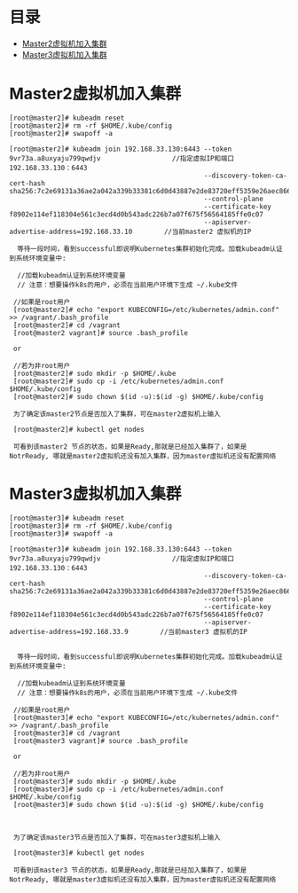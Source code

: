 
# 目录

* [Master2虚拟机加入集群](#Master2虚拟机加入集群)
* [Master3虚拟机加入集群](#Master3虚拟机加入集群)


# Master2虚拟机加入集群

    [root@master2]# kubeadm reset
    [root@master2]# rm -rf $HOME/.kube/config
    [root@master2]# swapoff -a

    [root@master2]# kubeadm join 192.168.33.130:6443 --token 9vr73a.a8uxyaju799qwdjv                  //指定虚拟IP和端口        192.168.33.130：6443
                                                     --discovery-token-ca-cert-hash sha256:7c2e69131a36ae2a042a339b33381c6d0d43887e2de83720eff5359e26aec866 
                                                     --control-plane
                                                     --certificate-key f8902e114ef118304e561c3ecd4d0b543adc226b7a07f675f56564185ffe0c07 
                                                     --apiserver-advertise-address=192.168.33.10        //当前master2 虚拟机的IP
  
      等待一段时间，看到successful即说明Kubernetes集群初始化完成。加载kubeadm认证到系统环境变量中:
        
      //加载kubeadm认证到系统环境变量           
      // 注意：想要操作k8s的用户，必须在当前用户环境下生成 ~/.kube文件
      
     //如果是root用户
     [root@master2]# echo "export KUBECONFIG=/etc/kubernetes/admin.conf" >> /vagrant/.bash_profile
     [root@master2]# cd /vagrant
     [root@master2 vagrant]# source .bash_profile 

     or 
     
     //若为非root用户
     [root@master2]# sudo mkdir -p $HOME/.kube
     [root@master2]# sudo cp -i /etc/kubernetes/admin.conf $HOME/.kube/config
     [root@master2]# sudo chown $(id -u):$(id -g) $HOME/.kube/config

     为了确定该master2节点是否加入了集群，可在master2虚拟机上输入
     
     [root@master2]# kubectl get nodes
     
     可看到该master2 节点的状态，如果是Ready,那就是已经加入集群了，如果是 NotrReady, 哪就是master2虚拟机还没有加入集群，因为master虚拟机还没有配置网络
           


# Master3虚拟机加入集群

    [root@master3]# kubeadm reset
    [root@master3]# rm -rf $HOME/.kube/config
    [root@master3]# swapoff -a

    [root@master3]# kubeadm join 192.168.33.130:6443 --token 9vr73a.a8uxyaju799qwdjv                  //指定虚拟IP和端口        192.168.33.130：6443
                                                     --discovery-token-ca-cert-hash sha256:7c2e69131a36ae2a042a339b33381c6d0d43887e2de83720eff5359e26aec866 
                                                     --control-plane
                                                     --certificate-key f8902e114ef118304e561c3ecd4d0b543adc226b7a07f675f56564185ffe0c07 
                                                     --apiserver-advertise-address=192.168.33.9        //当前master3 虚拟机的IP


      等待一段时间，看到successful即说明Kubernetes集群初始化完成。加载kubeadm认证到系统环境变量中:
        
      //加载kubeadm认证到系统环境变量           
      // 注意：想要操作k8s的用户，必须在当前用户环境下生成 ~/.kube文件
      
     //如果是root用户
     [root@master3]# echo "export KUBECONFIG=/etc/kubernetes/admin.conf" >> /vagrant/.bash_profile
     [root@master3]# cd /vagrant
     [root@master3 vagrant]# source .bash_profile 

     or 
     
     //若为非root用户
     [root@master3]# sudo mkdir -p $HOME/.kube
     [root@master3]# sudo cp -i /etc/kubernetes/admin.conf $HOME/.kube/config
     [root@master3]# sudo chown $(id -u):$(id -g) $HOME/.kube/config



     为了确定该master3节点是否加入了集群，可在master3虚拟机上输入
     
     [root@master3]# kubectl get nodes
     
     可看到该master3 节点的状态，如果是Ready,那就是已经加入集群了，如果是 NotrReady, 哪就是master3虚拟机还没有加入集群，因为master虚拟机还没有配置网络

